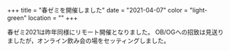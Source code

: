 +++
title = "春ゼミを開催しました"
date = "2021-04-07"
color = "light-green"
location = ""
+++

春ゼミ2021は昨年同様にリモート開催となりました。
OB/OGへの招致は見送りましたが，オンライン飲み会の場をセッティングしました。
